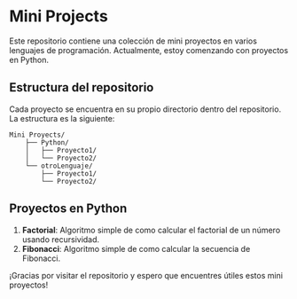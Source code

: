 # Mini Projects

Este repositorio contiene una colección de mini proyectos en varios lenguajes de programación. Actualmente, estoy comenzando con proyectos en Python.

## Estructura del repositorio

Cada proyecto se encuentra en su propio directorio dentro del repositorio. La estructura es la siguiente:

```
Mini Proyects/
    ├── Python/
    │   ├── Proyecto1/
    │   └── Proyecto2/
    └── otroLenguaje/
        ├── Proyecto1/
        └── Proyecto2/
```

## Proyectos en Python

1. **Factorial**: Algoritmo simple de como calcular el factorial de un número usando recursividad.
2. **Fibonacci**: Algoritmo simple de como calcular la secuencia de Fibonacci.


¡Gracias por visitar el repositorio y espero que encuentres útiles estos mini proyectos!